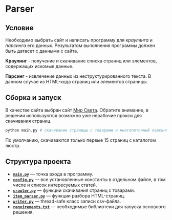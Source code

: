 # Parser

## Условие

Необходимо выбрать сайт и написать программу для *краулинга* и *парсинга* его данных. Результатом выполнения программы должен быть датасет с данными с сайта.

**Краулинг** - получение и скачивание списка страниц или элементов, содержащих искомые данные.

**Парсинг** - извлечение данных из неструктурированного текста. В данном случае из HTML-кода страниц или элементов страницы.

## Сборка и запуск

В качестве сайта выбран сайт [Мир Света](https://www.msveta.ru/). Обратите внимание, в решении используются возможно уже нерабочие прокси для скачивания страниц.

```bash
python main.py # скачивание страницы с товарами и многопоточный парсинг HTML-кода
```

По умолчанию, скачиваются только первые 15 страниц с каталогом люстр.

## Структура проекта

* [**`main.py`**](main.py) — точка входа в программу.
* [**`config.py`**](config.py) — все установленные константы в отдельном файле, в том числе и список интересуемых статей.
* [**`crawler.py`**](crawler.py) — функции скачивания страниц с товарами.
* [**`item_parser.py`**](item_parser.py) — функции разбора HTML-страниц.
* [**`writer.py`**](writer.py) — thread-safe класс записи csv-файла.
* [**`requirements.txt`**](requirements.txt) — необходимые библиотеки для запуска основного решения.
